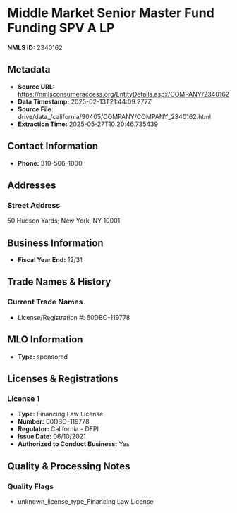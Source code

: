# Middle Market Senior Master Fund Funding SPV A LP

**NMLS ID:** 2340162

## Metadata
- **Source URL:** https://nmlsconsumeraccess.org/EntityDetails.aspx/COMPANY/2340162
- **Data Timestamp:** 2025-02-13T21:44:09.277Z
- **Source File:** drive/data_/california/90405/COMPANY/COMPANY_2340162.html
- **Extraction Time:** 2025-05-27T10:20:46.735439

## Contact Information
- **Phone:** 310-566-1000

## Addresses
### Street Address
50 Hudson Yards; New York, NY 10001

## Business Information
- **Fiscal Year End:** 12/31

## Trade Names & History
### Current Trade Names
- License/Registration #: 60DBO-119778

## MLO Information
- **Type:** sponsored

## Licenses & Registrations

### License 1
- **Type:** Financing Law License
- **Number:** 60DBO-119778
- **Regulator:** California - DFPI
- **Issue Date:** 06/10/2021
- **Authorized to Conduct Business:** Yes

## Quality & Processing Notes
### Quality Flags
- unknown_license_type_Financing Law License
